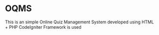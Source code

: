 # OQMS

This is an simple Online Quiz Management System developed using HTML + PHP
CodeIgniter Framework is used
